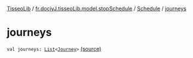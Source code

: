 [TisseoLib](../../index.md) / [fr.docjyJ.tisseoLib.model.stopSchedule](../index.md) / [Schedule](index.md) / [journeys](./journeys.md)

# journeys

`val journeys: `[`List`](https://kotlinlang.org/api/latest/jvm/stdlib/kotlin.collections/-list/index.html)`<`[`Journey`](../-journey/index.md)`>` [(source)](https://github.com/docjyJ/TisseoLib/tree/master/src/main/kotlin/fr/docjyJ/tisseoLib/model/stopSchedule/Schedule.kt#L11)